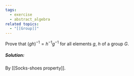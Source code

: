 ```yaml
---
tags:
  - exercise
  - abstract_algebra
related topics:
  - "[[Group]]"
---
```

Prove that $(gh)^{−1} = h^{−1} g^{−1}$ for all elements $g$, $h$ of a group $G$.
##### Solution:
By [[Socks-shoes property]].